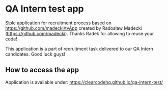 # QA Intern test app
Siple application for recruitment process based on https://github.com/madecki/tvApp created by Radosław Madecki (https://github.com/madecki). Thanks Radek for allowing to reuse your code!

This application is a part of recruitment task delivered to our QA Intern candidates. Good luck guys!

## How to access the app

Application is available under: https://clearcodehq.github.io/qa-intern-test/
